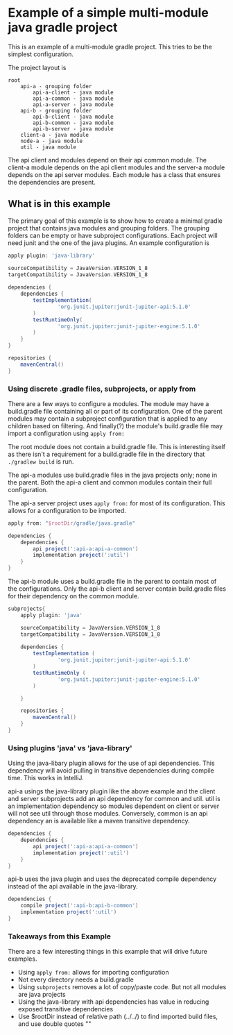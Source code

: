 # Example of a simple multi-module java gradle project
This is an example of a multi-module gradle project.  This tries to be the simplest configuration.

The project layout is

    root
        api-a - grouping folder
            api-a-client - java module
            api-a-common - java module
            api-a-server - java module
        api-b - grouping folder
            api-b-client - java module
            api-b-common - java module
            api-b-server - java module
        client-a - java module
        node-a - java module
        util - java module
        
The api client and modules depend on their api common module.  The client-a module depends on the api client modules and
the server-a module depends on the api server modules.  Each module has a class that ensures the dependencies are present.

## What is in this example
The primary goal of this example is to show how to create a minimal gradle project that contains java modules and 
grouping folders. The grouping folders can be empty or have subproject configurations.  Each project will need junit
and the one of the java plugins.  An example configuration is

```groovy
apply plugin: 'java-library'

sourceCompatibility = JavaVersion.VERSION_1_8
targetCompatibility = JavaVersion.VERSION_1_8
    
dependencies {
    dependencies {
        testImplementation(
                'org.junit.jupiter:junit-jupiter-api:5.1.0'
        )
        testRuntimeOnly(
                'org.junit.jupiter:junit-jupiter-engine:5.1.0'
        )
    }
}

repositories {
    mavenCentral()
}
```

### Using discrete .gradle files, subprojects, or apply from
There are a few ways to configure a modules.  The module may have a build.gradle file containing all or part of its 
configuration.  One of the parent modules may contain a subproject configuration that is applied to any children based
on filtering.  And finally(?) the module's build.gradle file may import a configuration using `apply from:`

The root module does not contain a build.gradle file.  This is interesting itself as there isn't a requirement for a 
build.gradle file in the directory that `./gradlew build` is run.

The api-a modules use build.gradle files in the java projects only; none in the parent.  Both the api-a client and common
modules contain their full configuration. 

The api-a server project uses `apply from:` for most of its configuration.  This allows for a configuration to be imported.

```groovy
apply from: "$rootDir/gradle/java.gradle"

dependencies {
    dependencies {
        api project(':api-a:api-a-common')
        implementation project(':util')
    }
}
```

The api-b module uses a build.gradle file in the parent to contain most of the configurations.  Only the api-b client and
server contain build.gradle files for their dependency on the common module.

```groovy
subprojects{
    apply plugin: 'java'

    sourceCompatibility = JavaVersion.VERSION_1_8
    targetCompatibility = JavaVersion.VERSION_1_8
    
    dependencies {
        testImplementation (
                'org.junit.jupiter:junit-jupiter-api:5.1.0'
        )
        testRuntimeOnly (
                'org.junit.jupiter:junit-jupiter-engine:5.1.0'
        )

    }

    repositories {
        mavenCentral()
    }
}
```

### Using plugins 'java' vs 'java-library'
Using the java-libary plugin allows for the use of api dependencies.  This dependency will avoid pulling in transitive
dependencies during compile time.  This works in IntelliJ.

api-a usings the java-library plugin like the above example and the client and server subprojects add an api dependency for 
common and util.  util is an implementation dependency so modules dependent on client or server will not see util through
those modules.  Conversely, common is an api dependency an is available like a maven transitive dependency.

```groovy
dependencies {
    dependencies {
        api project(':api-a:api-a-common')
        implementation project(':util')
    }
}
```

api-b uses the java plugin and uses the deprecated compile dependency instead of the api available in the java-library.

```groovy
dependencies {
    compile project(':api-b:api-b-common')
    implementation project(':util')
}
```

### Takeaways from this Example
There are a few interesting things in this example that will drive future examples.
 * Using `apply from:` allows for importing configuration
 * Not every directory needs a build.gradle
 * Using `subprojects` removes a lot of copy/paste code. But not all modules are java projects
 * Using the java-library with api dependencies has value in reducing exposed transitive dependencies
 * Use $rootDir instead of relative path (../../) to find imported build files, and use double quotes ""